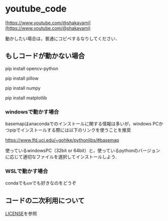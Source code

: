 # youtube_code

[https://www.youtube.com/@shakayami](https://www.youtube.com/@shakayami)

動かしたい場合は，普通にコピペするなりしてください．

## もしコードが動かない場合

pip install opencv-python

pip install pillow

pip install numpy

pip install matplotlib

### windowsで動かす場合

basemapはanacondaでのインストールに関する情報は多いが，windows PCかつpipでインストールする際には以下のリンクを使うことを推奨

https://www.lfd.uci.edu/~gohlke/pythonlibs/#basemap

使っているwindowsPC（32bit or 64bit）と，使っているpythonのバージョンに応じて適切なファイルを選択してインストールしよう．

### WSLで動かす場合

condaでもuvでも好きなのをどうぞ

## コードの二次利用について

[LICENSE](LICENSE)を参照
